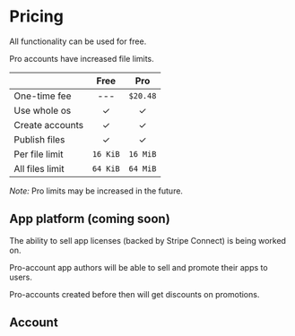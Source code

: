 # Pricing

All functionality can be used for free.

Pro accounts have increased file limits.

|                 |   Free   |   Pro    |
| --------------- | :------: | :------: |
| One-time fee    |   ---    | `$20.48` |
| Use whole os    |    ✓     |    ✓     |
| Create accounts |    ✓     |    ✓     |
| Publish files   |    ✓     |    ✓     |
| Per file limit  | `16 KiB` | `16 MiB` |
| All files limit | `64 KiB` | `64 MiB` |

*Note:* Pro limits may be increased in the future.

## App platform (coming soon)

The ability to sell app licenses (backed by Stripe Connect) is being worked on.

Pro-account app authors will be able to sell and promote their apps to users.

Pro-accounts created before then will get discounts on promotions.

## Account

<div id='upgrade-container'></div>
<script src='/about/pricing.js' type='module'></script>

